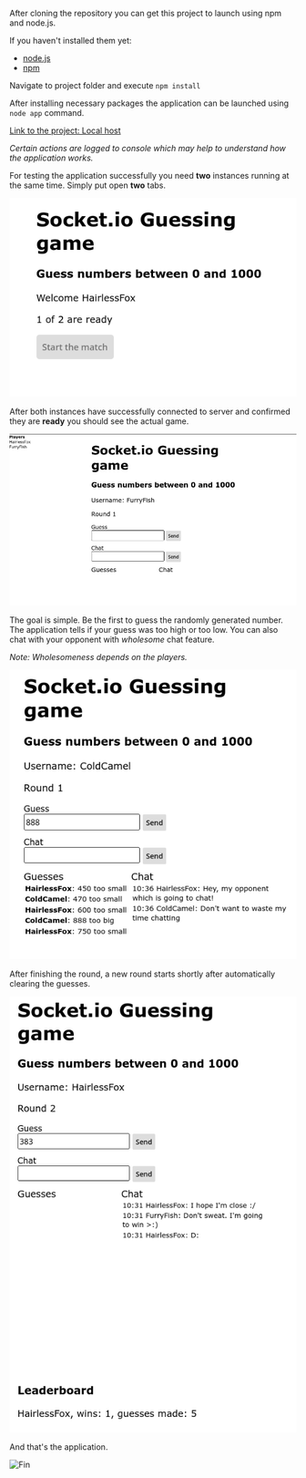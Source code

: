 After cloning the repository you can get this project to launch using npm and node.js.

If you haven't installed them yet:
- [node.js](https://nodejs.org/en/)
- [npm](https://docs.npmjs.com/downloading-and-installing-node-js-and-npm)

Navigate to project folder and execute `npm install`
 
After installing necessary packages the application can be launched using `node app` command.

[Link to the project: Local host](http://localhost:3000/)

*Certain actions are logged to console which may help to understand how the application works.*

For testing the application successfully you need **two** instances running at the same time. Simply put open **two** tabs.

![Starting screen](./public/images/socket-io-guessing-01.png)

After both instances have successfully connected to server and confirmed they are **ready** you should see the actual game.

![Starting screen](./public/images/socket-io-guessing-02.png)

The goal is simple. Be the first to guess the randomly generated number. The application tells if your guess was too high or too low. You can also chat with your opponent with *wholesome* chat feature.

*Note: Wholesomeness depends on the players.*

![Starting screen](./public/images/socket-io-guessing-04.png)

After finishing the round, a new round starts shortly after automatically clearing the guesses.

![Starting screen](./public/images/socket-io-guessing-03.png)

And that's the application.

![Fin](https://media1.giphy.com/media/dToLqyWr703rFSzxL3/giphy.gif?cid=ecf05e47kd6pz4kc78d3lp5wsjaq9p0j3kagetmqgunn0owp&rid=giphy.gif&ct=g)
